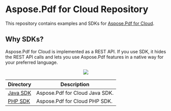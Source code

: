 # Aspose.Pdf for Cloud Repository
This repository contains examples and SDKs for [Aspose.Pdf for Cloud](http://www.aspose.com/cloud/pdf-api.aspx).

## Why SDKs?
Aspose.Pdf for Cloud is implemented as a REST API. If you use SDK, it hides the REST API calls and lets you use Aspose.Pdf features in a native way for your preferred language.

<p align="center">
  <a title="Download complete Aspose.Pdf for Cloud source code" href="https://github.com/asposepdf/Aspose_Pdf_Cloud/archive/master.zip">
	<img src="https://raw.github.com/AsposeExamples/java-examples-dashboard/master/images/downloadZip-Button-Large.png" />
  </a>
</p>


Directory | Description
--------- | -----------
[Java SDK](https://github.com/asposepdf/Aspose_Pdf_Cloud/tree/master/SDKs/Aspose.Pdf_Cloud_SDK_for_Java)  |  Aspose.Pdf for Cloud Java SDK.
[PHP SDK](https://github.com/asposepdf/Aspose_Pdf_Cloud/tree/master/SDKs/Aspose.Pdf_Cloud_SDK_for_PHP)  | Aspose.Pdf for Cloud PHP SDK.